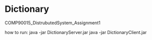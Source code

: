 # Dictionary
 COMP90015_DistrubutedSystem_Assignment1

how to run:
java -jar DictionaryServer.jar
java -jar DictionaryClient.jar

